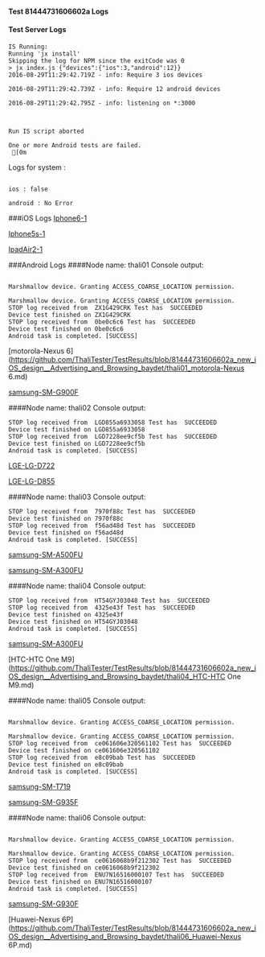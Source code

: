 #### Test 81444731606602a Logs

#### Test Server Logs
```
IS Running:
Running 'jx install'
Skipping the log for NPM since the exitCode was 0
> jx index.js {"devices":{"ios":3,"android":12}}
2016-08-29T11:29:42.719Z - info: Require 3 ios devices

2016-08-29T11:29:42.739Z - info: Require 12 android devices

2016-08-29T11:29:42.795Z - info: listening on *:3000


 
Run IS script aborted
 
One or more Android tests are failed.
 [0m

```


Logs for system : 
```

ios : false

android : No Error
```


###iOS Logs
[Iphone6-1](https://github.com/ThaliTester/TestResults/blob/81444731606602a_new_iOS_design__Advertising_and_Browsing_baydet/iOS_Iphone6-1.md)

[Iphone5s-1](https://github.com/ThaliTester/TestResults/blob/81444731606602a_new_iOS_design__Advertising_and_Browsing_baydet/iOS_Iphone5s-1.md)

[IpadAir2-1](https://github.com/ThaliTester/TestResults/blob/81444731606602a_new_iOS_design__Advertising_and_Browsing_baydet/iOS_IpadAir2-1.md)


###Android Logs
####Node name: thali01
Console output:
```

Marshmallow device. Granting ACCESS_COARSE_LOCATION permission.

Marshmallow device. Granting ACCESS_COARSE_LOCATION permission.
STOP log received from  ZX1G429CRK Test has  SUCCEEDED
Device test finished on ZX1G429CRK 
STOP log received from  0be0c6c6 Test has  SUCCEEDED
Device test finished on 0be0c6c6 
Android task is completed. [SUCCESS]
```
[motorola-Nexus 6](https://github.com/ThaliTester/TestResults/blob/81444731606602a_new_iOS_design__Advertising_and_Browsing_baydet/thali01_motorola-Nexus 6.md)

[samsung-SM-G900F](https://github.com/ThaliTester/TestResults/blob/81444731606602a_new_iOS_design__Advertising_and_Browsing_baydet/thali01_samsung-SM-G900F.md)

####Node name: thali02
Console output:
```
STOP log received from  LGD855a6933058 Test has  SUCCEEDED
Device test finished on LGD855a6933058 
STOP log received from  LGD7228ee9cf5b Test has  SUCCEEDED
Device test finished on LGD7228ee9cf5b 
Android task is completed. [SUCCESS]
```
[LGE-LG-D722](https://github.com/ThaliTester/TestResults/blob/81444731606602a_new_iOS_design__Advertising_and_Browsing_baydet/thali02_LGE-LG-D722.md)

[LGE-LG-D855](https://github.com/ThaliTester/TestResults/blob/81444731606602a_new_iOS_design__Advertising_and_Browsing_baydet/thali02_LGE-LG-D855.md)

####Node name: thali03
Console output:
```
STOP log received from  7970f88c Test has  SUCCEEDED
Device test finished on 7970f88c 
STOP log received from  f56ad48d Test has  SUCCEEDED
Device test finished on f56ad48d 
Android task is completed. [SUCCESS]
```
[samsung-SM-A500FU](https://github.com/ThaliTester/TestResults/blob/81444731606602a_new_iOS_design__Advertising_and_Browsing_baydet/thali03_samsung-SM-A500FU.md)

[samsung-SM-A300FU](https://github.com/ThaliTester/TestResults/blob/81444731606602a_new_iOS_design__Advertising_and_Browsing_baydet/thali03_samsung-SM-A300FU.md)

####Node name: thali04
Console output:
```
STOP log received from  HT54GYJ03048 Test has  SUCCEEDED
STOP log received from  4325e43f Test has  SUCCEEDED
Device test finished on 4325e43f 
Device test finished on HT54GYJ03048 
Android task is completed. [SUCCESS]
```
[samsung-SM-A300FU](https://github.com/ThaliTester/TestResults/blob/81444731606602a_new_iOS_design__Advertising_and_Browsing_baydet/thali04_samsung-SM-A300FU.md)

[HTC-HTC One M9](https://github.com/ThaliTester/TestResults/blob/81444731606602a_new_iOS_design__Advertising_and_Browsing_baydet/thali04_HTC-HTC One M9.md)

####Node name: thali05
Console output:
```

Marshmallow device. Granting ACCESS_COARSE_LOCATION permission.

Marshmallow device. Granting ACCESS_COARSE_LOCATION permission.
STOP log received from  ce061606e320561102 Test has  SUCCEEDED
Device test finished on ce061606e320561102 
STOP log received from  e8c09bab Test has  SUCCEEDED
Device test finished on e8c09bab 
Android task is completed. [SUCCESS]
```
[samsung-SM-T719](https://github.com/ThaliTester/TestResults/blob/81444731606602a_new_iOS_design__Advertising_and_Browsing_baydet/thali05_samsung-SM-T719.md)

[samsung-SM-G935F](https://github.com/ThaliTester/TestResults/blob/81444731606602a_new_iOS_design__Advertising_and_Browsing_baydet/thali05_samsung-SM-G935F.md)

####Node name: thali06
Console output:
```

Marshmallow device. Granting ACCESS_COARSE_LOCATION permission.

Marshmallow device. Granting ACCESS_COARSE_LOCATION permission.
STOP log received from  ce0616068b9f212302 Test has  SUCCEEDED
Device test finished on ce0616068b9f212302 
STOP log received from  ENU7N16516000107 Test has  SUCCEEDED
Device test finished on ENU7N16516000107 
Android task is completed. [SUCCESS]
```
[samsung-SM-G930F](https://github.com/ThaliTester/TestResults/blob/81444731606602a_new_iOS_design__Advertising_and_Browsing_baydet/thali06_samsung-SM-G930F.md)

[Huawei-Nexus 6P](https://github.com/ThaliTester/TestResults/blob/81444731606602a_new_iOS_design__Advertising_and_Browsing_baydet/thali06_Huawei-Nexus 6P.md)


